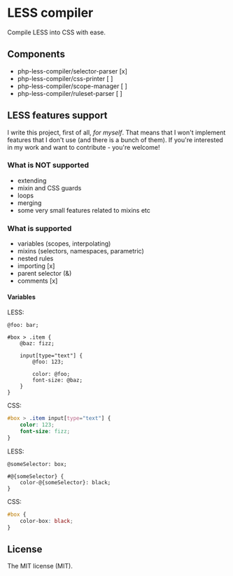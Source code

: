 # LESS compiler

Compile LESS into CSS with ease.

## Components

- php-less-compiler/selector-parser [x]
- php-less-compiler/css-printer [ ]
- php-less-compiler/scope-manager [ ]
- php-less-compiler/ruleset-parser [ ]

## LESS features support

I write this project, first of all, *for myself*.
That means that I won't implement features that I don't use (and there is a bunch of them).
If you're interested in my work and want to contribute - you're welcome!

### What is NOT supported

- extending
- mixin and CSS guards
- loops
- merging
- some very small features related to mixins etc

### What is supported

- variables (scopes, interpolating)
- mixins (selectors, namespaces, parametric)
- nested rules
- importing [x]
- parent selector (&)
- comments [x]

#### Variables

LESS:

```less
@foo: bar;

#box > .item {
    @baz: fizz;

    input[type="text"] {
        @foo: 123;

        color: @foo;
        font-size: @baz;
    }
}
```

CSS:

```css
#box > .item input[type="text"] {
    color: 123;
    font-size: fizz;
}
```

LESS:

```less
@someSelector: box;

#@{someSelector} {
    color-@{someSelector}: black;
}
```

CSS:

```css
#box {
    color-box: black;
}
```

## License

The MIT license (MIT).
